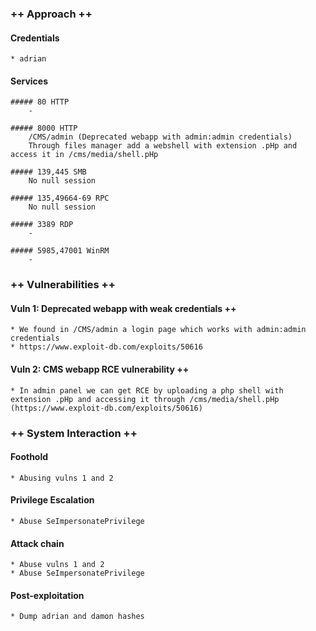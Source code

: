 ### ++ Approach ++
#### Credentials
	* adrian

#### Services
	##### 80 HTTP
        -

	##### 8000 HTTP
        /CMS/admin (Deprecated webapp with admin:admin credentials)
        Through files manager add a webshell with extension .pHp and access it in /cms/media/shell.pHp
    
    ##### 139,445 SMB
        No null session

    ##### 135,49664-69 RPC
        No null session

    ##### 3389 RDP
        -

    ##### 5985,47001 WinRM
        -

### ++ Vulnerabilities ++

#### Vuln 1: Deprecated webapp with weak credentials ++
	* We found in /CMS/admin a login page which works with admin:admin credentials
    * https://www.exploit-db.com/exploits/50616

#### Vuln 2: CMS webapp RCE vulnerability ++
	* In admin panel we can get RCE by uploading a php shell with extension .pHp and accessing it through /cms/media/shell.pHp (https://www.exploit-db.com/exploits/50616)

### ++ System Interaction ++
#### Foothold  
	* Abusing vulns 1 and 2

#### Privilege Escalation 
	* Abuse SeImpersonatePrivilege

#### Attack chain
	* Abuse vulns 1 and 2
    * Abuse SeImpersonatePrivilege
	
#### Post-exploitation 
	* Dump adrian and damon hashes